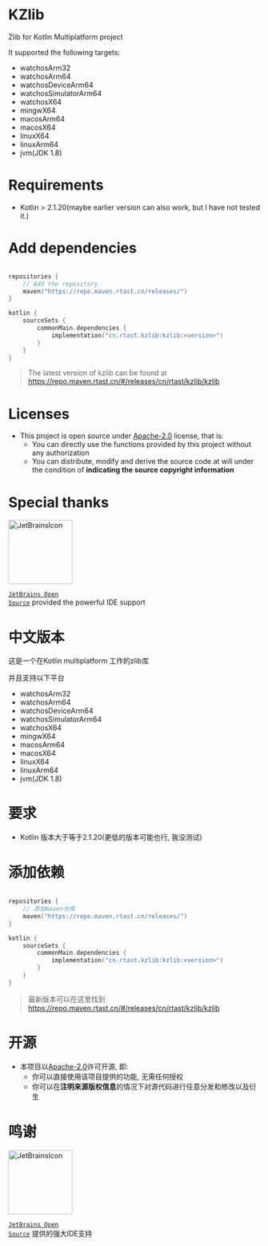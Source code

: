 # KZlib

Zlib for Kotlin Multiplatform project

It supported the following targets:

- watchosArm32
- watchosArm64
- watchosDeviceArm64
- watchosSimulatorArm64
- watchosX64
- mingwX64
- macosArm64
- macosX64
- linuxX64
- linuxArm64
- jvm(JDK 1.8)

# Requirements

- Kotlin > 2.1.20(maybe earlier version can also work, but I have not tested it.)

# Add dependencies

```kotlin

repositories {
    // Add the repository
    maven("https://repo.maven.rtast.cn/releases/")
}

kotlin {
    sourceSets {
        commonMain.dependencies {
            implementation("cn.rtast.kzlib:kzlib:<version>")
        }
    }
}
```

> The latest version of kzlib can be found at https://repo.maven.rtast.cn/#/releases/cn/rtast/kzlib/kzlib

# Licenses

- This project is open source under [Apache-2.0](./LICENSE) license, that is:
    - You can directly use the functions provided by this project without any authorization
    - You can distribute, modify and derive the source code at will under the condition of **indicating the source
      copyright information**

# Special thanks

<div>

<img src="https://resources.jetbrains.com/storage/products/company/brand/logos/jetbrains.png" alt="JetBrainsIcon" width="128">

<a href="https://www.jetbrains.com/opensource/"><code>JetBrains Open Source</code></a> provided the powerful IDE support

</div>

# 中文版本

这是一个在Kotlin multiplatform 工作的zlib库

并且支持以下平台

- watchosArm32
- watchosArm64
- watchosDeviceArm64
- watchosSimulatorArm64
- watchosX64
- mingwX64
- macosArm64
- macosX64
- linuxX64
- linuxArm64
- jvm(JDK 1.8)

# 要求

- Kotlin 版本大于等于2.1.20(更低的版本可能也行, 我没测试)

# 添加依赖

```kotlin

repositories {
    // 添加maven仓库
    maven("https://repo.maven.rtast.cn/releases/")
}

kotlin {
    sourceSets {
        commonMain.dependencies {
            implementation("cn.rtast.kzlib:kzlib:<version>")
        }
    }
}
```

> 最新版本可以在这里找到 https://repo.maven.rtast.cn/#/releases/cn/rtast/kzlib/kzlib

# 开源

- 本项目以[Apache-2.0](./LICENSE)许可开源, 即:
    - 你可以直接使用该项目提供的功能, 无需任何授权
    - 你可以在**注明来源版权信息**的情况下对源代码进行任意分发和修改以及衍生

# 鸣谢

<div>

<img src="https://resources.jetbrains.com/storage/products/company/brand/logos/jetbrains.png" alt="JetBrainsIcon" width="128">

<a href="https://www.jetbrains.com/opensource/"><code>JetBrains Open Source</code></a> 提供的强大IDE支持

</div>